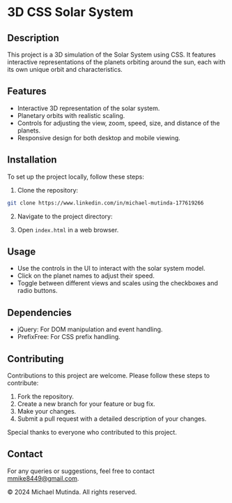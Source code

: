 # 3D CSS Solar System

## Description

This project is a 3D simulation of the Solar System using CSS. It features interactive representations of the planets orbiting around the sun, each with its own unique orbit and characteristics.

## Features

- Interactive 3D representation of the solar system.
- Planetary orbits with realistic scaling.
- Controls for adjusting the view, zoom, speed, size, and distance of the planets.
- Responsive design for both desktop and mobile viewing.

## Installation

To set up the project locally, follow these steps:

1. Clone the repository:

```bash
git clone https://www.linkedin.com/in/michael-mutinda-177619266
```

2. Navigate to the project directory:

3. Open `index.html` in a web browser.

## Usage

- Use the controls in the UI to interact with the solar system model.
- Click on the planet names to adjust their speed.
- Toggle between different views and scales using the checkboxes and radio buttons.

## Dependencies

- jQuery: For DOM manipulation and event handling.
- PrefixFree: For CSS prefix handling.

## Contributing

Contributions to this project are welcome. Please follow these steps to contribute:

1. Fork the repository.
2. Create a new branch for your feature or bug fix.
3. Make your changes.
4. Submit a pull request with a detailed description of your changes.

Special thanks to everyone who contributed to this project.

## Contact

For any queries or suggestions, feel free to contact <mmike8449@gmail.com>.

© 2024 Michael Mutinda. All rights reserved.
